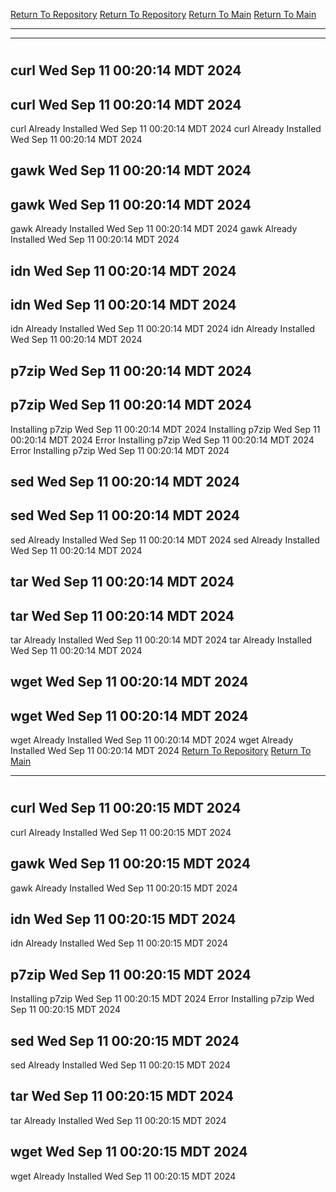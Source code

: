 [Return To Repository](https://github.com/DigitalWarrior/piholeparser/)
[Return To Repository](https://github.com/DigitalWarrior/piholeparser/)
[Return To Main](https://github.com/DigitalWarrior/piholeparser/blob/master/RecentRunLogs/Mainlog.md)
[Return To Main](https://github.com/DigitalWarrior/piholeparser/blob/master/RecentRunLogs/Mainlog.md)
____________________________________
____________________________________
# 
# 
## curl Wed Sep 11 00:20:14 MDT 2024
## curl Wed Sep 11 00:20:14 MDT 2024
curl Already Installed Wed Sep 11 00:20:14 MDT 2024
curl Already Installed Wed Sep 11 00:20:14 MDT 2024
## gawk Wed Sep 11 00:20:14 MDT 2024
## gawk Wed Sep 11 00:20:14 MDT 2024
gawk Already Installed Wed Sep 11 00:20:14 MDT 2024
gawk Already Installed Wed Sep 11 00:20:14 MDT 2024
## idn Wed Sep 11 00:20:14 MDT 2024
## idn Wed Sep 11 00:20:14 MDT 2024
idn Already Installed Wed Sep 11 00:20:14 MDT 2024
idn Already Installed Wed Sep 11 00:20:14 MDT 2024
## p7zip Wed Sep 11 00:20:14 MDT 2024
## p7zip Wed Sep 11 00:20:14 MDT 2024
Installing p7zip Wed Sep 11 00:20:14 MDT 2024
Installing p7zip Wed Sep 11 00:20:14 MDT 2024
Error Installing p7zip Wed Sep 11 00:20:14 MDT 2024
Error Installing p7zip Wed Sep 11 00:20:14 MDT 2024
## sed Wed Sep 11 00:20:14 MDT 2024
## sed Wed Sep 11 00:20:14 MDT 2024
sed Already Installed Wed Sep 11 00:20:14 MDT 2024
sed Already Installed Wed Sep 11 00:20:14 MDT 2024
## tar Wed Sep 11 00:20:14 MDT 2024
## tar Wed Sep 11 00:20:14 MDT 2024
tar Already Installed Wed Sep 11 00:20:14 MDT 2024
tar Already Installed Wed Sep 11 00:20:14 MDT 2024
## wget Wed Sep 11 00:20:14 MDT 2024
## wget Wed Sep 11 00:20:14 MDT 2024
wget Already Installed Wed Sep 11 00:20:14 MDT 2024
wget Already Installed Wed Sep 11 00:20:14 MDT 2024
[Return To Repository](https://github.com/DigitalWarrior/piholeparser/)
[Return To Main](https://github.com/DigitalWarrior/piholeparser/blob/master/RecentRunLogs/Mainlog.md)
____________________________________
# 
## curl Wed Sep 11 00:20:15 MDT 2024
curl Already Installed Wed Sep 11 00:20:15 MDT 2024
## gawk Wed Sep 11 00:20:15 MDT 2024
gawk Already Installed Wed Sep 11 00:20:15 MDT 2024
## idn Wed Sep 11 00:20:15 MDT 2024
idn Already Installed Wed Sep 11 00:20:15 MDT 2024
## p7zip Wed Sep 11 00:20:15 MDT 2024
Installing p7zip Wed Sep 11 00:20:15 MDT 2024
Error Installing p7zip Wed Sep 11 00:20:15 MDT 2024
## sed Wed Sep 11 00:20:15 MDT 2024
sed Already Installed Wed Sep 11 00:20:15 MDT 2024
## tar Wed Sep 11 00:20:15 MDT 2024
tar Already Installed Wed Sep 11 00:20:15 MDT 2024
## wget Wed Sep 11 00:20:15 MDT 2024
wget Already Installed Wed Sep 11 00:20:15 MDT 2024
